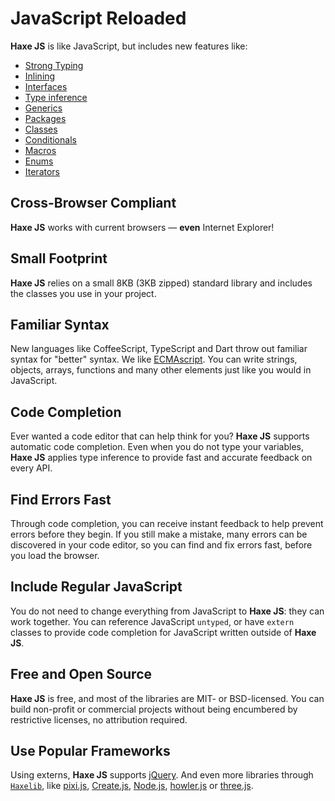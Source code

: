 # JavaScript Reloaded

**Haxe JS** is like JavaScript, but includes new features like:

* [Strong Typing](http://Haxe.org/manual/types.html) 
* [Inlining](http://Haxe.org/manual/class-field-inline.html) 
* [Interfaces](http://Haxe.org/manual/types-interfaces.html) 
* [Type inference](http://Haxe.org/manual/type-system-type-inference.html) 
* [Generics](http://Haxe.org/manual/type-system-type-parameters.html)
* [Packages](http://Haxe.org/manual/type-system-modules-and-paths.html)
* [Classes](http://Haxe.org/manual/types-class-instance.html)
* [Conditionals](http://Haxe.org/manual/lf-condition-compilation.html) 
* [Macros](http://haxe.org/manual/macro.html)
* [Enums](http://haxe.org/manual/types-enum-instance.html)
* [Iterators](http://haxe.org/manual/lf-iterators.html) 


## Cross-Browser Compliant

**Haxe JS** works with current browsers — **even** Internet Explorer!


## Small Footprint

**Haxe JS** relies on a small 8KB (3KB zipped) standard library and includes the classes you use in your project.


## Familiar Syntax

New languages like CoffeeScript, TypeScript and Dart throw out familiar syntax for "better" syntax. We like [ECMAscript](https://en.wikipedia.org/wiki/ECMAScript). You can write strings, objects, arrays, functions and many other elements just like you would in JavaScript.


## Code Completion

Ever wanted a code editor that can help think for you? **Haxe JS** supports automatic code completion. Even when you do not type your variables, **Haxe JS** applies type inference to provide fast and accurate feedback on every API.


## Find Errors Fast

Through code completion, you can receive instant feedback to help prevent errors before they begin. If you still make a mistake, many errors can be discovered in your code editor, so you can find and fix errors fast, before you load the browser.


## Include Regular JavaScript

You do not need to change everything from JavaScript to **Haxe JS**: they can work together. You can reference JavaScript `untyped`, or have `extern` classes to provide code completion for JavaScript written outside of **Haxe JS**.


## Free and Open Source

**Haxe JS** is free, and most of the libraries are MIT- or BSD-licensed. You can build non-profit or commercial projects without being encumbered by restrictive licenses, no attribution required.


## Use Popular Frameworks

Using externs, **Haxe JS** supports [jQuery](http://lib.haxe.org/p/jQueryExtern/).
And even more libraries through [`Haxelib`](http://lib.haxe.org/), like [pixi.js](http://lib.haxe.org/p/pixijs/), [Create.js](http://lib.haxe.org/p/createjs/), [Node.js](http://lib.haxe.org/p/nodejs/), [howler.js](http://lib.haxe.org/p/howlerjs/) or [three.js](http://lib.haxe.org/p/threejs/).

